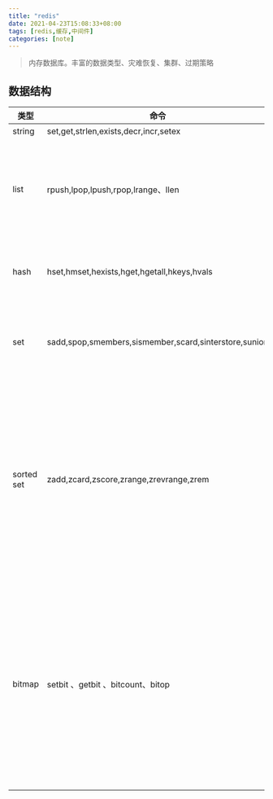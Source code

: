 ```yaml
---
title: "redis"
date: 2021-04-23T15:08:33+08:00
tags: [redis,缓存,中间件]
categories: [note]
---
```


>内存数据库。丰富的数据类型、灾难恢复、集群、过期策略

## 数据结构
| 类型       | 命令                                                  | 场景                                                               |
| ---------- | ----------------------------------------------------- | ------------------------------------------------------------------ |
| string     | set,get,strlen,exists,decr,incr,setex                 | 计数                                                               |
| list       | rpush,lpop,lpush,rpop,lrange、llen                    | 发布订阅、消息队列、慢查询                                         |
| hash       | hset,hmset,hexists,hget,hgetall,hkeys,hvals           | 系统中对象数据的存储                                               |
| set        | sadd,spop,smembers,sismember,scard,sinterstore,sunion | 不重复以及获取交集和并集                                           |
| sorted set | zadd,zcard,zscore,zrange,zrevrange,zrem               | 根据某个权重排序。比如直播排行、用户列表、礼物排行、弹幕           |
| bitmap     | setbit 、getbit 、bitcount、bitop                     | 状态信息（是否签到）并进一步分析。比如用户行为（是否点赞某个视频） |